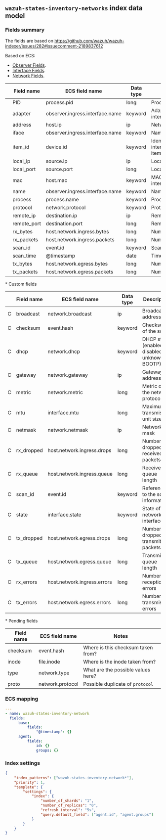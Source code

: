 ## `wazuh-states-inventory-networks` index data model

### Fields summary

The fields are based on https://github.com/wazuh/wazuh-indexer/issues/282#issuecomment-2189837612

Based on ECS:

-   [Observer Fields](https://www.elastic.co/guide/en/ecs/current/ecs-observer.html).
-   [Interface Fields](https://www.elastic.co/guide/en/ecs/current/ecs-interface.html).
-   [Network Fields](https://www.elastic.co/guide/en/ecs/current/ecs-network.html).

|     | Field name  | ECS field name                  | Data type | Description                                        |
| --- | ----------- | ------------------------------- | --------- | -------------------------------------------------- |
|     | PID         | process.pid                     | long      | Process ID                                         |
|     | adapter     | observer.ingress.interface.name | keyword   | Adapter name of the network interface              |
|     | address     | host.ip                         | ip        | Network address                                    |
|     | iface       | observer.ingress.interface.name | keyword   | Name of the network interface                      |
|     | item_id     | device.id                       | keyword   | Identifier of interface/protocol/address/port item |
|     | local_ip    | source.ip                       | ip        | Local IP address                                   |
|     | local_port  | source.port                     | long      | Local port number                                  |
|     | mac         | host.mac                        | keyword   | MAC address of the network interface               |
|     | name        | observer.ingress.interface.name | keyword   | Name of the network interface                      |
|     | process     | process.name                    | keyword   | Process name                                       |
|     | protocol    | network.protocol                | keyword   | Protocol used                                      |
|     | remote_ip   | destination.ip                  | ip        | Remote IP address                                  |
|     | remote_port | destination.port                | long      | Remote port number                                 |
|     | rx_bytes    | host.network.ingress.bytes      | long      | Number of received bytes                           |
|     | rx_packets  | host.network.ingress.packets    | long      | Number of received packets                         |
|     | scan_id     | event.id                        | keyword   | Scan identifier                                    |
|     | scan_time   | @timestamp                      | date      | Timestamp of the scan                              |
|     | tx_bytes    | host.network.egress.bytes       | long      | Number of transmitted bytes                        |
|     | tx_packets  | host.network.egress.packets     | long      | Number of transmitted packets                      |

\* Custom fields

|     | Field name | ECS field name              | Data type | Description                                     |
| --- | ---------- | --------------------------- | --------- | ----------------------------------------------- |
| C   | broadcast  | network.broadcast           | ip        | Broadcast address                               |
| C   | checksum   | event.hash                  | keyword   | Checksum of the scan                            |
| C   | dhcp       | network.dhcp                | keyword   | DHCP status (enabled, disabled, unknown, BOOTP) |
| C   | gateway    | network.gateway             | ip        | Gateway address                                 |
| C   | metric     | network.metric              | long      | Metric of the network protocol                  |
| C   | mtu        | interface.mtu               | long      | Maximum transmission unit size                  |
| C   | netmask    | network.netmask             | ip        | Network mask                                    |
| C   | rx_dropped | host.network.ingress.drops  | long      | Number of dropped received packets              |
| C   | rx_queue   | host.network.ingress.queue  | long      | Receive queue length                            |
| C   | scan_id    | event.id                    | keyword   | Reference to the scan information               |
| C   | state      | interface.state             | keyword   | State of the network interface                  |
| C   | tx_dropped | host.network.egress.drops   | long      | Number of dropped transmitted packets           |
| C   | tx_queue   | host.network.egress.queue   | long      | Transmit queue length                           |
| C   | rx_errors  | host.network.ingress.errors | long      | Number of reception errors                      |
| C   | tx_errors  | host.network.egress.errors  | long      | Number of transmission errors                   |

\* Pending fields

| Field name | ECS field name   | Notes                              |
| ---------- | ---------------- | ---------------------------------- |
| checksum   | event.hash       | Where is this checksum taken from? |
| inode      | file.inode       | Where is the inode taken from?     |
| type       | network.type     | What are the possible values here? |
| proto      | network.protocol | Possible duplicate of `protocol`   |

### ECS mapping

```yml
---
- name: wazuh-states-inventory-network
  fields:
      base:
          fields:
              "@timestamp": {}
      agent:
          fields:
              id: {}
              groups: {}
```

### Index settings

```json
{
    "index_patterns": ["wazuh-states-inventory-network*"],
    "priority": 1,
    "template": {
        "settings": {
            "index": {
                "number_of_shards": "1",
                "number_of_replicas": "0",
                "refresh_interval": "5s",
                "query.default_field": ["agent.id", "agent.groups"]
            }
        }
    }
}
```
